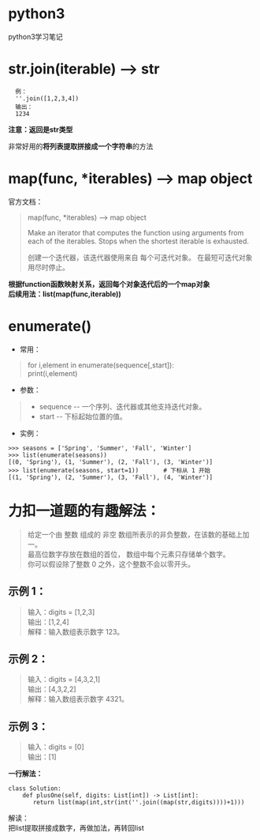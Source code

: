 # python3
python3学习笔记

# str.join(iterable)   --> str
~~~ 
  例：
  ''.join([1,2,3,4])
  输出：
  1234
~~~

**注意：返回是str类型**

非常好用的**将列表提取拼接成一个字符串**的方法

# map(func, *iterables) --> map object

官方文档：

>map(func, *iterables) --> map object    
>
>Make an iterator that computes the function using arguments from  
    each of the iterables.  Stops when the shortest iterable is exhausted.  
>
>创建一个迭代器，该迭代器使用来自
    每个可迭代对象。 在最短可迭代对象用尽时停止。

**根据function函数映射关系，返回每个对象迭代后的一个map对象  
后续用法：list(map(func,iterable))**


# enumerate()

* 常用：  
>for i,element in enumerate(sequence[,start]):  
>     print(i,element)

* 参数： 
> * sequence -- 一个序列、迭代器或其他支持迭代对象。  
> * start -- 下标起始位置的值。

* 实例：
```
>>> seasons = ['Spring', 'Summer', 'Fall', 'Winter']
>>> list(enumerate(seasons))
[(0, 'Spring'), (1, 'Summer'), (2, 'Fall'), (3, 'Winter')]
>>> list(enumerate(seasons, start=1))       # 下标从 1 开始
[(1, 'Spring'), (2, 'Summer'), (3, 'Fall'), (4, 'Winter')]
```

# 力扣一道题的有趣解法：

>给定一个由 整数 组成的 非空 数组所表示的非负整数，在该数的基础上加一。  
最高位数字存放在数组的首位， 数组中每个元素只存储单个数字。  
你可以假设除了整数 0 之外，这个整数不会以零开头。  

## 示例 1：

>输入：digits = [1,2,3]  
输出：[1,2,4]  
解释：输入数组表示数字 123。  

## 示例 2：

>输入：digits = [4,3,2,1]  
输出：[4,3,2,2]  
解释：输入数组表示数字 4321。  

## 示例 3：

>输入：digits = [0]  
输出：[1]  

**一行解法：**  
```
class Solution:
    def plusOne(self, digits: List[int]) -> List[int]:
       return list(map(int,str(int(''.join((map(str,digits))))+1)))
```

解读：  
把list提取拼接成数字，再做加法，再转回list




